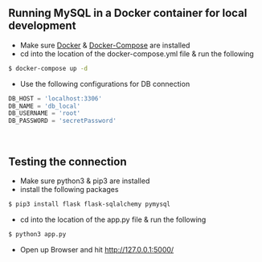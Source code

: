 
## Running MySQL in a Docker container for local development

- Make sure [Docker](https://docs.docker.com/install/ "Docker") & [Docker-Compose](https://docs.docker.com/compose/install/ "Docker-Compose") are installed
- cd into the location of the docker-compose.yml file & run the following
```bash
$ docker-compose up -d
```
- Use the following configurations for DB connection
```python
DB_HOST = 'localhost:3306'
DB_NAME = 'db_local'
DB_USERNAME = 'root'
DB_PASSWORD = 'secretPassword'
```
<br>

## Testing the connection

- Make sure python3 & pip3 are installed
- install the following packages
```bash
$ pip3 install flask flask-sqlalchemy pymysql
```
- cd into the location of the app.py file & run the following
```bash
$ python3 app.py
```
- Open up Browser and hit http://127.0.0.1:5000/

<br>
